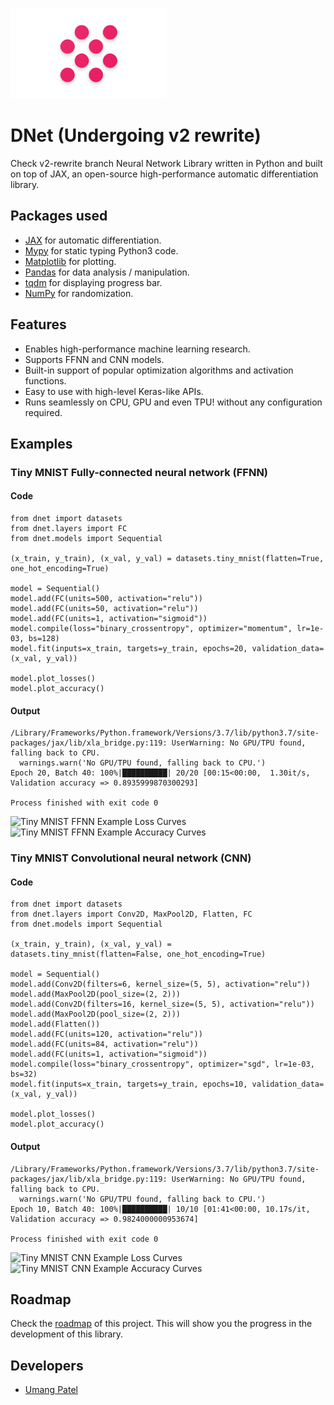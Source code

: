 ![dnet library logo](assets/logo.png "DNet library")
# DNet (Undergoing v2 rewrite)
Check v2-rewrite branch
Neural Network Library written in Python and built on top of JAX, an open-source high-performance automatic differentiation library.

## Packages used
* [JAX](https://github.com/google/jax) for automatic differentiation.
* [Mypy](https://github.com/python/mypy) for static typing Python3 code.
* [Matplotlib](https://github.com/matplotlib/matplotlib) for plotting.
* [Pandas](https://github.com/pandas-dev/pandas) for data analysis / manipulation.
* [tqdm](https://github.com/tqdm/tqdm) for displaying progress bar.
* [NumPy](https://github.com/numpy/numpy) for randomization.

## Features
* Enables high-performance machine learning research.
* Supports FFNN and CNN models.
* Built-in support of popular optimization algorithms and activation functions.
* Easy to use with high-level Keras-like APIs.
* Runs seamlessly on CPU, GPU and even TPU! without any configuration required.

## Examples

### Tiny MNIST Fully-connected neural network (FFNN)

#### Code
```python3
from dnet import datasets
from dnet.layers import FC
from dnet.models import Sequential

(x_train, y_train), (x_val, y_val) = datasets.tiny_mnist(flatten=True, one_hot_encoding=True)

model = Sequential()
model.add(FC(units=500, activation="relu"))
model.add(FC(units=50, activation="relu"))
model.add(FC(units=1, activation="sigmoid"))
model.compile(loss="binary_crossentropy", optimizer="momentum", lr=1e-03, bs=128)
model.fit(inputs=x_train, targets=y_train, epochs=20, validation_data=(x_val, y_val))

model.plot_losses()
model.plot_accuracy()
```

#### Output
```terminal
/Library/Frameworks/Python.framework/Versions/3.7/lib/python3.7/site-packages/jax/lib/xla_bridge.py:119: UserWarning: No GPU/TPU found, falling back to CPU.
  warnings.warn('No GPU/TPU found, falling back to CPU.')
Epoch 20, Batch 40: 100%|██████████| 20/20 [00:15<00:00,  1.30it/s, Validation accuracy => 0.8935999870300293]

Process finished with exit code 0
```

![Tiny MNIST FFNN Example Loss Curves](assets/mnist_ffnn_example_loss_curve.png "Loss Curves")
![Tiny MNIST FFNN Example Accuracy Curves](assets/mnist_ffnn_example_acc_curve.png "Accuracy Curves")

### Tiny MNIST Convolutional neural network (CNN)

#### Code
```python3
from dnet import datasets
from dnet.layers import Conv2D, MaxPool2D, Flatten, FC
from dnet.models import Sequential

(x_train, y_train), (x_val, y_val) = datasets.tiny_mnist(flatten=False, one_hot_encoding=True)

model = Sequential()
model.add(Conv2D(filters=6, kernel_size=(5, 5), activation="relu"))
model.add(MaxPool2D(pool_size=(2, 2)))
model.add(Conv2D(filters=16, kernel_size=(5, 5), activation="relu"))
model.add(MaxPool2D(pool_size=(2, 2)))
model.add(Flatten())
model.add(FC(units=120, activation="relu"))
model.add(FC(units=84, activation="relu"))
model.add(FC(units=1, activation="sigmoid"))
model.compile(loss="binary_crossentropy", optimizer="sgd", lr=1e-03, bs=32)
model.fit(inputs=x_train, targets=y_train, epochs=10, validation_data=(x_val, y_val))

model.plot_losses()
model.plot_accuracy()
```

#### Output
```
/Library/Frameworks/Python.framework/Versions/3.7/lib/python3.7/site-packages/jax/lib/xla_bridge.py:119: UserWarning: No GPU/TPU found, falling back to CPU.
  warnings.warn('No GPU/TPU found, falling back to CPU.')
Epoch 10, Batch 40: 100%|██████████| 10/10 [01:41<00:00, 10.17s/it, Validation accuracy => 0.9824000000953674]

Process finished with exit code 0
```

![Tiny MNIST CNN Example Loss Curves](assets/mnist_cnn_example_loss_curve.png "Loss Curves")
![Tiny MNIST CNN Example Accuracy Curves](assets/mnist_cnn_example_acc_curve.png "Accuracy Curves")

## Roadmap
Check the [roadmap](https://github.com/umangjpatel/dnet/projects/2) of this project. This will show you the progress in the development of this library.

## Developers
* [Umang Patel](https://github.com/umangjpatel)
